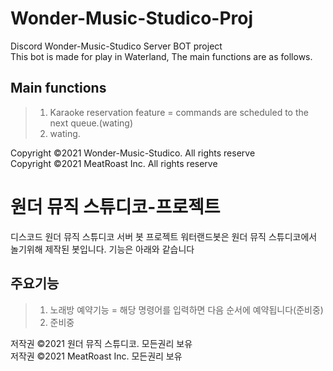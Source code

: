 # Wonder-Music-Studico-Proj
Discord Wonder-Music-Studico Server BOT project    
This bot is made for play in Waterland, The main functions are as follows.  
## Main functions
>1. Karaoke reservation feature = commands are scheduled to the next queue.(wating)   
>2. wating.   

Copyright ©2021 Wonder-Music-Studico. All rights reserve   
Copyright ©2021 MeatRoast Inc. All rights reserve   

# 원더 뮤직 스튜디코-프로젝트   
디스코드 원더 뮤직 스튜디코 서버 봇 프로젝트
워터랜드봇은 원더 뮤직 스튜디코에서 놀기위해 제작된 봇입니다. 기능은 아래와 같습니다

## 주요기능
>1. 노래방 예약기능 = 해당 명령어를 입력하면 다음 순서에 예약됩니다(준비중)   
>2. 준비중   

저작권 ©2021 원더 뮤직 스튜디코. 모든권리 보유   
저작권 ©2021 MeatRoast Inc. 모든권리 보유   
